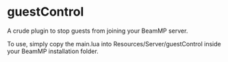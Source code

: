 # guestControl
A crude plugin to stop guests from joining your BeamMP server.

To use, simply copy the main.lua into Resources/Server/guestControl inside your BeamMP installation folder.
